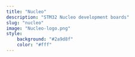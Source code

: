```yaml
---
title: "Nucleo"
description: "STM32 Nucleo development boards"
slug: "nucleo"
image: "Nucleo-logo.png"
style:
    background: "#2a9d8f"
    color: "#fff"
---
```

